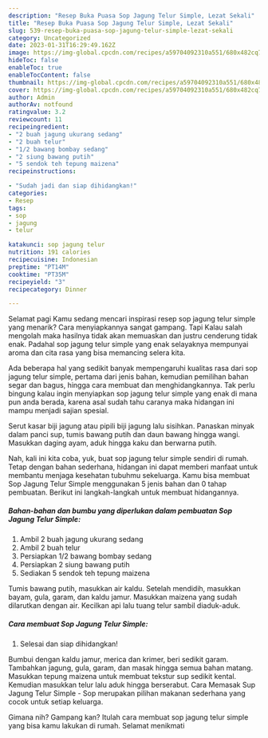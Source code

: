 ```yaml
---
description: "Resep Buka Puasa Sop Jagung Telur Simple, Lezat Sekali"
title: "Resep Buka Puasa Sop Jagung Telur Simple, Lezat Sekali"
slug: 539-resep-buka-puasa-sop-jagung-telur-simple-lezat-sekali
category: Uncategorized
date: 2023-01-31T16:29:49.162Z
image: https://img-global.cpcdn.com/recipes/a59704092310a551/680x482cq70/sop-jagung-telur-simple-foto-resep-utama.jpg
hideToc: false
enableToc: true
enableTocContent: false
thumbnail: https://img-global.cpcdn.com/recipes/a59704092310a551/680x482cq70/sop-jagung-telur-simple-foto-resep-utama.jpg
cover: https://img-global.cpcdn.com/recipes/a59704092310a551/680x482cq70/sop-jagung-telur-simple-foto-resep-utama.jpg
author: Admin
authorAv: notfound
ratingvalue: 3.2
reviewcount: 11
recipeingredient:
- "2 buah jagung ukurang sedang"
- "2 buah telur"
- "1/2 bawang bombay sedang"
- "2 siung bawang putih"
- "5 sendok teh tepung maizena"
recipeinstructions:

- "Sudah jadi dan siap dihidangkan!"
categories:
- Resep
tags:
- sop
- jagung
- telur

katakunci: sop jagung telur 
nutrition: 191 calories
recipecuisine: Indonesian
preptime: "PT14M"
cooktime: "PT35M"
recipeyield: "3"
recipecategory: Dinner

---
```



Selamat pagi Kamu sedang mencari inspirasi resep sop jagung telur simple yang menarik? Cara menyiapkannya sangat gampang. Tapi Kalau salah mengolah maka hasilnya tidak akan memuaskan dan justru cenderung tidak enak. Padahal sop jagung telur simple yang enak selayaknya mempunyai aroma dan cita rasa yang bisa memancing selera kita.


Ada beberapa hal yang sedikit banyak mempengaruhi kualitas rasa dari sop jagung telur simple, pertama dari jenis bahan, kemudian pemilihan bahan segar dan bagus, hingga cara membuat dan menghidangkannya. Tak perlu bingung kalau ingin menyiapkan sop jagung telur simple yang enak di mana pun anda berada, karena asal sudah tahu caranya maka hidangan ini mampu menjadi sajian spesial.

Serut kasar biji jagung atau pipili biji jagung lalu sisihkan. Panaskan minyak dalam panci sup, tumis bawang putih dan daun bawang hingga wangi. Masukkan daging ayam, aduk hingga kaku dan berwarna putih.


Nah, kali ini kita coba, yuk, buat sop jagung telur simple sendiri di rumah. Tetap dengan bahan sederhana, hidangan ini dapat memberi manfaat untuk membantu menjaga kesehatan tubuhmu sekeluarga. Kamu bisa membuat Sop Jagung Telur Simple menggunakan 5 jenis bahan dan 0 tahap pembuatan. Berikut ini langkah-langkah untuk membuat hidangannya.

<!--inarticleads1-->

##### Bahan-bahan dan bumbu yang diperlukan dalam pembuatan Sop Jagung Telur Simple:

1. Ambil 2 buah jagung ukurang sedang
1. Ambil 2 buah telur
1. Persiapkan 1/2 bawang bombay sedang
1. Persiapkan 2 siung bawang putih
1. Sediakan 5 sendok teh tepung maizena


Tumis bawang putih, masukkan air kaldu. Setelah mendidih, masukkan bayam, gula, garam, dan kaldu jamur. Masukkan maizena yang sudah dilarutkan dengan air. Kecilkan api lalu tuang telur sambil diaduk-aduk. 

<!--inarticleads2-->

##### Cara membuat Sop Jagung Telur Simple:


1. Selesai dan siap dihidangkan!

Bumbui dengan kaldu jamur, merica dan krimer, beri sedikit garam. Tambahkan jagung, gula, garam, dan masak hingga semua bahan matang. Masukkan tepung maizena untuk membuat tekstur sup sedikit kental. Kemudian masukkan telur lalu aduk hingga berserabut. Cara Memasak Sup Jagung Telur Simple - Sop merupakan pilihan makanan sederhana yang cocok untuk setiap keluarga. 

Gimana nih? Gampang kan? Itulah cara membuat sop jagung telur simple yang bisa kamu lakukan di rumah. Selamat menikmati
